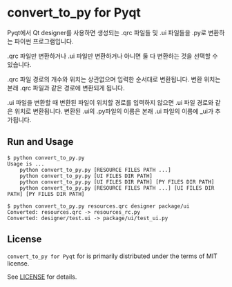 # convert_to_py for Pyqt

Pyqt에서 Qt designer를 사용하면 생성되는 .qrc 파일들 및 .ui 파일들을 .py로 변환하는 파이썬 프로그램입니다.

.qrc 파일만 변환하거나 .ui 파일만 변환하거나 아니면 둘 다 변환하는 것을 선택할 수 있습니다. 

.qrc 파일 경로의 개수와 위치는 상관없으며 입력한 순서대로 변환됩니다. 변환 위치는 본래 .qrc 파일과 같은 경로에 변환되게 됩니다.

.ui 파일을 변환할 때 변환된 파일이 위치할 경로를 입력하지 않으면 .ui 파일 경로와 같은 위치로 변환됩니다. 변환된 .ui의 .py파일의 이름은 본래 .ui 파일의 이름에 \_ui가 추가됩니다.

## Run and Usage

```
$ python convert_to_py.py
Usage is ...
	python convert_to_py.py [RESOURCE FILES PATH ...]
	python convert_to_py.py [UI FILES DIR PATH]
	python convert_to_py.py [UI FILES DIR PATH] [PY FILES DIR PATH]
	python convert_to_py.py [RESOURCE FILES PATH ...] [UI FILES DIR PATH] [PY FILES DIR PATH]

$ python convert_to_py.py resources.qrc designer package/ui
Converted: resources.qrc -> resources_rc.py
Converted: designer/test.ui -> package/ui/test_ui.py
```

## License

`convert_to_py for Pyqt` for is primarily distributed under the terms of MIT license.

See [LICENSE](./LICENSE) for details.